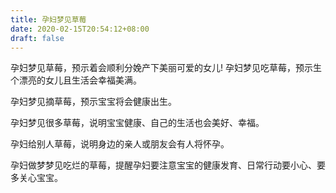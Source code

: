 ```yaml
---
title: 孕妇梦见草莓
date: 2020-02-15T20:54:12+08:00
draft: false
---
```


孕妇梦见草莓，预示着会顺利分娩产下美丽可爱的女儿!
孕妇梦见吃草莓，预示生个漂亮的女儿且生活会幸福美满。

孕妇梦见摘草莓，预示宝宝将会健康出生。

孕妇梦见很多草莓，说明宝宝健康、自己的生活也会美好、幸福。

孕妇给别人草莓，说明身边的亲人或朋友会有人将怀孕。

孕妇做梦梦见吃烂的草莓，提醒孕妇要注意宝宝的健康发育、日常行动要小心、要多关心宝宝。
